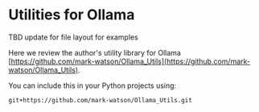 # Utilities for Ollama

TBD update for file layout for examples

Here we review the author's utility library for Ollama [https://github.com/mark-watson/Ollama_Utils](https://github.com/mark-watson/Ollama_Utils).

You can include this in your Python projects using:

```
git+https://github.com/mark-watson/Ollama_Utils.git
```

